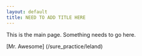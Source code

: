 ```yaml
---
layout: default
title: NEED TO ADD TITLE HERE
---
```


This is the main page.  Something needs to go here.

[Mr. Awesome] (/sure_practice/leland)
